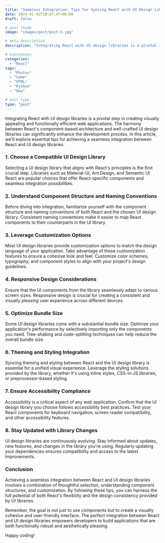 ```yaml
---
title: "Seamless Integration: Tips for Syncing React with UI Design Libraries"
date: 2024-01-02T10:07:47+06:00
draft: false

# post thumb
image: "images/post/post-1.jpg"

# meta description
description: "Integrating React with UI design libraries is a pivotal step in creating visually appealing and functionally efficient web applications. The harmony between React's component-based architecture and well-crafted UI design libraries can significantly enhance the development process. In this article, we'll explore essential tips for achieving a seamless integration between React and UI design libraries."

# taxonomies
categories: 
  - "React"
tags:
  - "Photos"
  - "Game"
  - "HTML"
  - "Python"
  - "New"

# post type
type: "post"
---
```


Integrating React with UI design libraries is a pivotal step in creating visually appealing and functionally efficient web applications. The harmony between React's component-based architecture and well-crafted UI design libraries can significantly enhance the development process. In this article, we'll explore essential tips for achieving a seamless integration between React and UI design libraries.

### 1. Choose a Compatible UI Design Library
Selecting a UI design library that aligns with React's principles is the first crucial step. Libraries such as Material-UI, Ant Design, and Semantic UI React are popular choices that offer React-specific components and seamless integration possibilities.

### 2. Understand Component Structure and Naming Conventions
Before diving into integration, familiarize yourself with the component structure and naming conventions of both React and the chosen UI design library. Consistent naming conventions make it easier to map React components to their counterparts in the UI library.

### 3. Leverage Customization Options
Most UI design libraries provide customization options to match the design language of your application. Take advantage of these customization features to ensure a cohesive look and feel. Customize color schemes, typography, and component styles to align with your project's design guidelines.

### 4. Responsive Design Considerations
Ensure that the UI components from the library seamlessly adapt to various screen sizes. Responsive design is crucial for creating a consistent and visually pleasing user experience across different devices.

### 5. Optimize Bundle Size
Some UI design libraries come with a substantial bundle size. Optimize your application's performance by selectively importing only the components you need. Tree-shaking and code-splitting techniques can help reduce the overall bundle size.

### 6. Theming and Styling Integration
Syncing theming and styling between React and the UI design library is essential for a unified visual experience. Leverage the styling solutions provided by the library, whether it's using inline styles, CSS-in-JS libraries, or preprocessor-based styling.

### 7. Ensure Accessibility Compliance
Accessibility is a critical aspect of any web application. Confirm that the UI design library you choose follows accessibility best practices. Test your React components for keyboard navigation, screen reader compatibility, and other accessibility features.

### 8. Stay Updated with Library Changes
UI design libraries are continuously evolving. Stay informed about updates, new features, and changes in the library you're using. Regularly updating your dependencies ensures compatibility and access to the latest improvements.

### Conclusion
Achieving a seamless integration between React and UI design libraries involves a combination of thoughtful selection, understanding component structures, and customization. By following these tips, you can harness the full potential of both React's flexibility and the design consistency provided by UI libraries.

Remember, the goal is not just to use components but to create a visually cohesive and user-friendly interface. The perfect integration between React and UI design libraries empowers developers to build applications that are both functionally robust and aesthetically pleasing.

Happy coding!